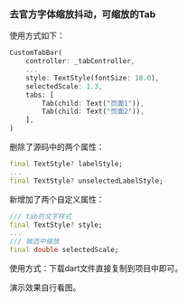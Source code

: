 ### 去官方字体缩放抖动，可缩放的Tab

使用方式如下：

```dart
CustomTabBar(
    controller: _tabController,
    ...
    style: TextStyle(fontSize: 18.0),
    selectedScale: 1.3,
    tabs: [
        Tab(child: Text("页面1")),
        Tab(child: Text("页面2")),
    ],
)
```



删除了源码中的两个属性：

```dart
final TextStyle? labelStyle;
...
final TextStyle? unselectedLabelStyle;
```



新增加了两个自定义属性：

```dart
/// tab的文字样式
final TextStyle? style;
...
/// 被选中缩放
final double selectedScale;
```



使用方式：下载dart文件直接复制到项目中即可。



演示效果自行看图。